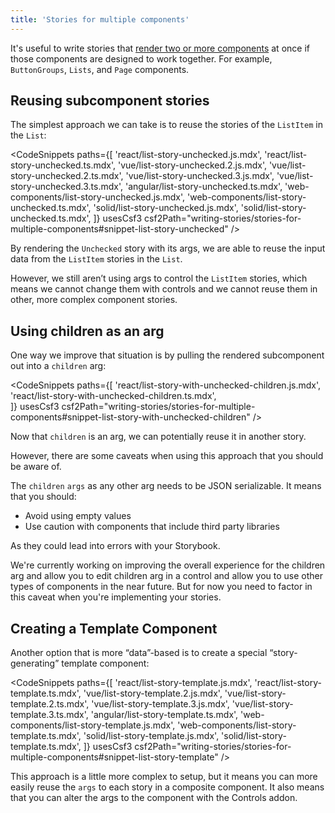 ```yaml
---
title: 'Stories for multiple components'
---
```


It's useful to write stories that [render two or more components](../writing-stories/introduction.md#stories-for-two-or-more-components) at once if those components are designed to work together. For example, `ButtonGroups`, `Lists`, and `Page` components.

## Reusing subcomponent stories

The simplest approach we can take is to reuse the stories of the `ListItem` in the `List`:

<!-- prettier-ignore-start -->

<CodeSnippets
  paths={[
    'react/list-story-unchecked.js.mdx',
    'react/list-story-unchecked.ts.mdx',
    'vue/list-story-unchecked.2.js.mdx',
    'vue/list-story-unchecked.2.ts.mdx',
    'vue/list-story-unchecked.3.js.mdx',
    'vue/list-story-unchecked.3.ts.mdx',
    'angular/list-story-unchecked.ts.mdx',
    'web-components/list-story-unchecked.js.mdx',
    'web-components/list-story-unchecked.ts.mdx',
    'solid/list-story-unchecked.js.mdx',
    'solid/list-story-unchecked.ts.mdx',
  ]}
  usesCsf3
  csf2Path="writing-stories/stories-for-multiple-components#snippet-list-story-unchecked"
/>

<!-- prettier-ignore-end -->

By rendering the `Unchecked` story with its args, we are able to reuse the input data from the `ListItem` stories in the `List`.

However, we still aren’t using args to control the `ListItem` stories, which means we cannot change them with controls and we cannot reuse them in other, more complex component stories.

## Using children as an arg

One way we improve that situation is by pulling the rendered subcomponent out into a `children` arg:

<!-- prettier-ignore-start -->

<CodeSnippets
  paths={[
    'react/list-story-with-unchecked-children.js.mdx',
    'react/list-story-with-unchecked-children.ts.mdx',    
  ]}
  usesCsf3
  csf2Path="writing-stories/stories-for-multiple-components#snippet-list-story-with-unchecked-children"
/>

<!-- prettier-ignore-end -->

Now that `children` is an arg, we can potentially reuse it in another story.

However, there are some caveats when using this approach that you should be aware of.

The `children` `args` as any other arg needs to be JSON serializable. It means that you should:

- Avoid using empty values
- Use caution with components that include third party libraries

As they could lead into errors with your Storybook.

<Callout variant="info">

We're currently working on improving the overall experience for the children arg and allow you to edit children arg in a control and allow you to use other types of components in the near future. But for now you need to factor in this caveat when you're implementing your stories.

</Callout>

## Creating a Template Component

Another option that is more “data”-based is to create a special “story-generating” template component:

<!-- prettier-ignore-start -->

<CodeSnippets
  paths={[
    'react/list-story-template.js.mdx',
    'react/list-story-template.ts.mdx',
    'vue/list-story-template.2.js.mdx',
    'vue/list-story-template.2.ts.mdx',
    'vue/list-story-template.3.js.mdx',
    'vue/list-story-template.3.ts.mdx',
    'angular/list-story-template.ts.mdx',
    'web-components/list-story-template.js.mdx',
    'web-components/list-story-template.ts.mdx',
    'solid/list-story-template.js.mdx',
    'solid/list-story-template.ts.mdx',
  ]}
  usesCsf3
  csf2Path="writing-stories/stories-for-multiple-components#snippet-list-story-template"
/>

<!-- prettier-ignore-end -->

This approach is a little more complex to setup, but it means you can more easily reuse the `args` to each story in a composite component. It also means that you can alter the args to the component with the Controls addon.
